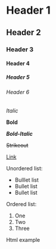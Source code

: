 # Header 1

## Header 2

### Header 3

#### Header 4

##### Header 5

###### Header 6

_Italic_

**Bold**

**_Bold-Italic_**

~~Strikeout~~

[Link](/settings)

Unordered list:

- Bulllet list
- Bullet list
- Bullet list

Ordered list:

1. One
2. Two
3. Three

<div className="bg-theme-500 text-white rounded-md mb-4 p-4">Html example</div>
